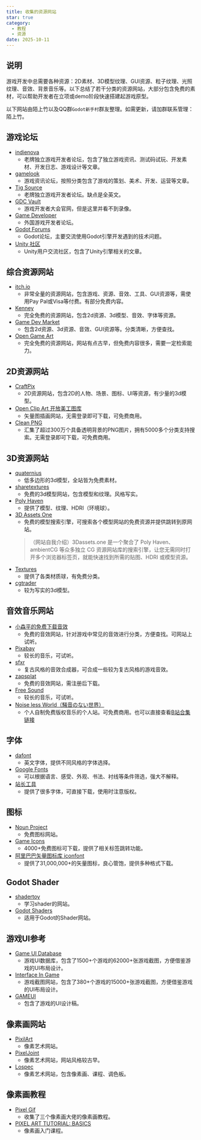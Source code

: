 ```yaml
---
title: 收集的资源网站
star: true
category:
  - 教程
  - 资源
date: 2025-10-11
---
```


## 说明
游戏开发中总需要各种资源：2D素材、3D模型纹理、GUI资源、粒子纹理、光照纹理、音效、背景音乐等。以下总结了若干分类的资源网站，大部分包含免费的素材，可以帮助开发者在立项或demo阶段快速搭建起游戏原型。
<!-- more -->
以下网站由陌上竹以及QQ群`Godot新手村`群友整理。如需更新，请加群联系管理：陌上竹。

## 游戏论坛
- [indienova](https://indienova.com/)
  - 老牌独立游戏开发者论坛，包含了独立游戏资讯、测试码试玩、开发素材、开发日志、游戏设计等文章。
- [gamelook](http://www.gamelook.com.cn/tag/sensor-tower/)
  - 游戏资讯论坛，按照分类包含了游戏的策划、美术、开发、运营等文章。
- [Tig Source](https://www.tigsource.com/)
  - 老牌独立游戏开发者论坛。缺点是全英文。
- [GDC Vault](https://gdcvault.com/)
  - 游戏开发者大会官网，但是这里并看不到录像。
- [Game Developer](https://www.gamedeveloper.com/)
  - 外国游戏开发者论坛。
- [Godot Forums](https://godotforums.org/)
  - Godot论坛，主要交流使用Godot引擎开发遇到的技术问题。
- [Unity 社区](https://developer.unity.cn/)
  - Unity用户交流社区，包含了Unity引擎相关的文章。

## 综合资源网站 
- [itch.io](https://itch.io/)
  - 非常全量的资源网站，包含游戏、资源、音效、工具、GUI资源等，需使用Pay Pal或Visa等付费。有部分免费内容。
- [Kenney](https://www.kenney.nl/)
  - 完全免费的资源网站，包含2d资源、3d模型、音效、字体等资源。
- [Game Dev Market](https://www.gamedevmarket.net/)
  - 包含2d资源、3d资源、音效、GUI资源等。分类清晰，方便查找。
- [Open Game Art](https://opengameart.org/)
  - 完全免费的资源网站，网站有点古早，但免费内容很多，需要一定检索能力。

## 2D资源网站 
- [CraftPix](https://craftpix.net/)
  - 2D资源网站，包含2D的人物、场景、图标、UI等资源，有少量的3d模型。
- [Open Clip Art 开放美工图库](https://openclipart.org/)
  - 矢量图插画网站，无需登录即可下载，可免费商用。
- [Clean PNG](https://www.cleanpng.com/)
  - 汇集了超过300万个具备透明背景的PNG图片，拥有5000多个分类支持搜索。无需登录即可下载，可免费商用。

## 3D资源网站
- [quaternius](https://quaternius.com/)
  - 低多边形的3d模型，全站皆为免费素材。
- [sharetextures](https://www.sharetextures.com/)
  - 免费的3d模型网站，包含模型和纹理。风格写实。
- [Poly Haven](https://polyhaven.com/)
  - 提供了模型、纹理、HDRI（环境球）。
- [3D Assets One](https://3dassets.one/?q=&sort=popular)
  - 免费的模型搜索引擎，可搜索各个模型网站的免费资源并提供跳转到原网站。
  > （网站自我介绍）3Dassets.one 是一个聚合了 Poly Haven、ambientCG 等众多独立 CG 资源网站库的搜索引擎，让您无需同时打开多个浏览器标签页，就能快速找到所需的贴图、HDRI 或模型资源。
- [Textures](https://www.textures.com/)
  - 提供了各类材质球，有免费分类。
- [cgtrader](https://www.cgtrader.com/welcome)
  - 较为写实的3d模型。

## 音效音乐网站 
- [小森平的免费下载音效](https://taira-komori.net/freesoundcn.html)
  - 免费的音效网站，针对游戏中常见的音效进行分类，方便查找。可网站上试听。
- [Pixabay](https://pixabay.com/music/)
  - 较长的音乐，可试听。
- [sfxr](https://sfxr.me/)
  - 复古风格的音效合成器，可合成一些较为复古风格的游戏音效。
- [zapsplat](https://www.zapsplat.com/sound-effect-categories/)
  - 免费的音效网站，需注册后下载。
- [Free Sound](https://freesound.org/)
  - 较长的音乐，可试听。
- [Noise less World（騒音のない世界）](https://noiselessworld.net/)
  - 个人自制免费版权音乐的个人站。可免费商用。也可以直接查看[B站合集链接](https://www.bilibili.com/video/BV1AHwAeVEfN)

## 字体 
- [dafont](https://www.dafont.com/)
  - 英文字体，提供不同风格的字体选择。
- [Google Fonts](https://fonts.google.com/)
  - 可以根据语言、感受、外观、书法、衬线等条件筛选，强大不解释。
- [站长工具](https://font.chinaz.com/font_gongju.html)
  - 提供了很多字体，可直接下载，使用时注意版权。

## 图标
- [Noun Project](https://thenounproject.com/)
  - 免费图标网站。
- [Game Icons](https://game-icons.net/)
  - 4000+免费图标可下载，提供了相关标签跳转功能。
- [阿里巴巴矢量图标库 iconfont](https://www.iconfont.cn/)
  - 提供了31,000,000+的矢量图标，良心管饱，提供多种格式下载。

## Godot Shader
- [shadertoy](https://www.shadertoy.com/)
  - 学习shader的网站。
- [Godot Shaders](https://godotshaders.com/)
  - 适用于Godot的Shader网站。

## 游戏UI参考
- [Game UI Database](https://www.gameuidatabase.com/)
  - 游戏UI数据库，包含了1500+个游戏的62000+张游戏截图，方便借鉴游戏的UI布局设计。
- [Interface In Game](https://interfaceingame.com/games/)
  - 游戏截图网站，包含了380+个游戏的15000+张游戏截图，方便借鉴游戏的UI布局设计。
- [GAMEUI](https://www.gameui.net/)
  - 包含了游戏的UI设计稿。

## 像素画网站
- [PixilArt](https://www.pixilart.com/)
  - 像素艺术网站。
- [PixelJoint](https://pixeljoint.com/)
  - 像素艺术网站，网站风格较古早。
- [Lospec](https://lospec.com/)
  - 像素艺术网站，包含像素画、课程、调色板。

## 像素画教程
- [Pixel Gif](http://pixelgif.cn/)
  - 收集了三个像素画大佬的像素画教程。
- [PIXEL ART TUTORIAL: BASICS](https://derekyu.com/makegames/pixelart.html)
  - 像素画入门课程。
